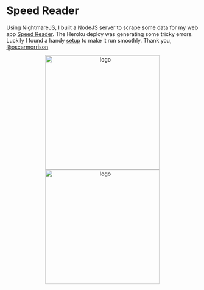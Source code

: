 # Speed Reader

Using NightmareJS, I built a NodeJS server to scrape some data for my web app [Speed Reader](http://m-tambo.com/speed-reader).
The Heroku deploy was generating some tricky errors.
Luckily I found a handy [setup](https://github.com/oscarmorrison/nightmare-heroku) to make it run smoothly.
Thank you, [@oscarmorrison](https://github.com/oscarmorrison)

<p align="center">
  <img src="https://user-images.githubusercontent.com/1651212/27013967-6cbd6b8a-4ebc-11e7-9cd8-e5d0fcb01440.png" alt="logo" width="300px" />
  <img src="https://cdn.xebialabs.com/assets/files/plugins/nodejs.jpg" alt="logo" width="300px" />
 </p>
